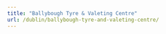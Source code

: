 ```yaml
---
title: "Ballybough Tyre & Valeting Centre"
url: /dublin/ballybough-tyre-and-valeting-centre/
---
```

